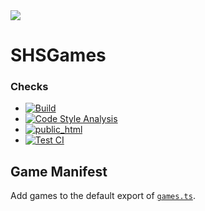 <img src="https://cdn.jsdelivr.net/gh/SHSGames/shsgames.github.io@master/www/img/dev/banner.png?raw=true"/>

# SHSGames
### Checks
* [![Build](https://github.com/SHSGames/shsgames.github.io/actions/workflows/build.yml/badge.svg)](https://github.com/SHSGames/shsgames.github.io/actions/workflows/build.yml)
* [![Code Style Analysis](https://github.com/SHSGames/shsgames.github.io/actions/workflows/code-style-analysis.yml/badge.svg)](https://github.com/SHSGames/shsgames.github.io/actions/workflows/code-style-analysis.yml)
* [![public_html](https://github.com/SHSGames/shsgames.github.io/actions/workflows/public-html.yml/badge.svg)](https://github.com/SHSGames/shsgames.github.io/actions/workflows/public-html.yml)
* [![Test CI](https://github.com/SHSGames/shsgames.github.io/actions/workflows/test-ci.yml/badge.svg)](https://github.com/SHSGames/shsgames.github.io/actions/workflows/test-ci.yml)

## Game Manifest
Add games to the default export of [`games.ts`](./web/games.ts).
